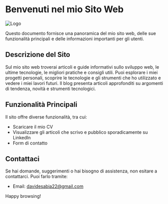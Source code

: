 # Benvenuti nel mio Sito Web

![Logo](https://firebasestorage.googleapis.com/v0/b/portfolio-davide-sabia.appspot.com/o/assets%2Fio.png?alt=media&token=7f38868a-a0c6-449e-9116-5d135e01ab6a&_gl=1*18ocjow*_ga*OTI2ODQ3NzE4LjE2OTczMTA0MzM.*_ga_CW55HF8NVT*MTY5ODY5OTkyMi4yMS4xLjE2OTg2OTk5MzMuNDkuMC4w)

Questo documento fornisce una panoramica del mio sito web, delle sue funzionalità principali e delle informazioni importanti per gli utenti.

## Descrizione del Sito

Sul mio sito web troverai articoli e guide informativi sullo sviluppo web, le ultime tecnologie, le migliori pratiche e consigli utili. Puoi esplorare i miei progetti personali, scoprire le tecnologie e gli strumenti che ho utilizzato e vedere i miei lavori futuri. Il blog presenta articoli approfonditi su argomenti di tendenza, novità e strumenti tecnologici.

## Funzionalità Principali

Il sito offre diverse funzionalità, tra cui:

- Scaricare il mio CV
- Visualizzare gli articoli che scrivo e pubblico sporadicamente su LinkedIn
- Form di contatto

## Contattaci

Se hai domande, suggerimenti o hai bisogno di assistenza, non esitare a contattarci. Puoi farlo tramite:

- Email: davidesabia22@gmail.com

Happy browsing!
